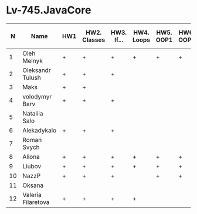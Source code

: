 # Lv-745.JavaCore

N|Name| HW1 | HW2. Classes|HW3. If...|HW4. Loops|HW5. OOP1 |HW6. OOP2 |HW7. Inner classes| HW8. Collection1 | HW9. Collection2|HW10. String|HW11. Exception |HW12. Java8.1 |HW13. Java8.2 | HW14. Threads | HW15. IO
--|--|--|--|--|--|--|--|--|--|--|--|--|--|--|--|--
1|Oleh Melnyk|+|+|+|+|+|+|||||||  
2|Oleksandr Tulush|+|+|+||||||||||  
3|Maks|+|+|||||||||||  
4|volodymyr Barv|+|+|+||||||||||  
5|Nataliia Salo|||||||||||||  
6|Alekadykalo|+|+|+||||||||||  
7|Roman Svych|||||||||||||  
8|Aliona|+|+|+|+|+|+|+|+|||||  
9|Liubov|+|+|+|+|+|+|||||||  
10|NazzP|+|+|+||+|+|+||||||  
11|Oksana|||||||||||||  
12|Valeria Filaretova|+|+|+|+|||||||||
